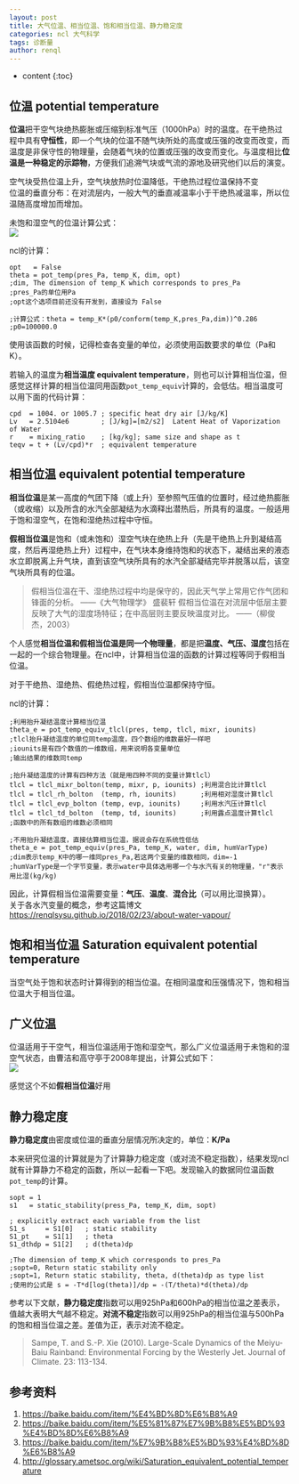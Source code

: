 ```yaml
---
layout: post
title: 大气位温、相当位温、饱和相当位温、静力稳定度
categories: ncl 大气科学
tags: 诊断量
author: renql
---
```


* content
{:toc}

## 位温 potential temperature ##
**位温**把干空气块绝热膨胀或压缩到标准气压（1000hPa）时的温度。在干绝热过程中具有**守恒性**，即一个气块的位温不随气块所处的高度或压强的改变而改变，而温度是非保守性的物理量，会随着气块的位置或压强的改变而变化。与温度相比**位温是一种稳定的示踪物**，方便我们追溯气块或气流的源地及研究他们以后的演变。

空气块受热位温上升，空气块放热时位温降低，干绝热过程位温保持不变  
位温的垂直分布：在对流层内，一般大气的垂直减温率小于干绝热减温率，所以位温随高度增加而增加。

未饱和湿空气的位温计算公式：  
![](https://bkimg.cdn.bcebos.com/formula/49e8570d7afca501a865e6831de84f0d.svg)

ncl的计算：
```
opt   = False
theta = pot_temp(pres_Pa, temp_K, dim, opt)
;dim, The dimension of temp_K which corresponds to pres_Pa
;pres_Pa的单位用Pa
;opt这个选项目前还没有开发到，直接设为 False

;计算公式：theta = temp_K*(p0/conform(temp_K,pres_Pa,dim))^0.286
;p0=100000.0
```
使用该函数的时候，记得检查各变量的单位，必须使用函数要求的单位（Pa和K）。

若输入的温度为**相当温度 equivalent temperature**，则也可以计算相当位温，但感觉这样计算的相当位温同用函数`pot_temp_equiv`计算的，会低估。相当温度可以用下面的代码计算：  
```
cpd  = 1004. or 1005.7 ; specific heat dry air [J/kg/K]
Lv   = 2.5104e6        ; [J/kg]=[m2/s2]  Latent Heat of Vaporization of Water
r    = mixing_ratio    ; [kg/kg]; same size and shape as t 
teqv = t + (Lv/cpd)*r  ; equivalent temperature 
```

## 相当位温 equivalent potential temperature ##
**相当位温**是某一高度的气团下降（或上升）至参照气压值的位置时，经过绝热膨胀（或收缩）以及所含的水汽全部凝结为水滴释出潜热后，所具有的温度。一般适用于饱和湿空气，在饱和湿绝热过程中守恒。

**假相当位温**是饱和（或未饱和）湿空气块在绝热上升（先是干绝热上升到凝结高度，然后再湿绝热上升）过程中，在气块本身维持饱和的状态下，凝结出来的液态水立即脱离上升气块，直到该空气块所具有的水汽全部凝结完毕并脱落以后，该空气块所具有的位温。 

> 假相当位温在干、湿绝热过程中均是保守的，因此天气学上常用它作气团和锋面的分析。 ——《大气物理学》 盛裴轩
> 假相当位温在对流层中低层主要反映了大气的湿度场特征；在中高层则主要反映温度对比。 ——（柳俊杰，2003）

个人感觉**相当位温和假相当位温是同一个物理量**，都是把**温度、气压、湿度**包括在一起的一个综合物理量。在ncl中，计算相当位温的函数的计算过程等同于假相当位温。

对于干绝热、湿绝热、假绝热过程，假相当位温都保持守恒。

ncl的计算：
```
;利用抬升凝结温度计算相当位温
theta_e = pot_temp_equiv_tlcl(pres, temp, tlcl, mixr, iounits)
;tlcl抬升凝结温度的单位同temp温度，四个数组的维数最好一样吧
;iounits是有四个数值的一维数组，用来说明各变量单位
;输出结果的维数同temp

;抬升凝结温度的计算有四种方法（就是用四种不同的变量计算tlcl）
tlcl = tlcl_mixr_bolton(temp, mixr, p, iounits) ;利用混合比计算tlcl
tlcl = tlcl_rh_bolton  (temp, rh, iounits)      ;利用相对湿度计算tlcl
tlcl = tlcl_evp_bolton (temp, evp, iounits)     ;利用水汽压计算tlcl
tlcl = tlcl_td_bolton  (temp, td, iounits)      ;利用露点温度计算tlcl
;函数中的所有数组的维数必须相同

;不用抬升凝结温度，直接估算相当位温，据说会存在系统性低估
theta_e = pot_temp_equiv(pres_Pa, temp_K, water, dim, humVarType)
;dim表示temp_K中的哪一维同pres_Pa,若这两个变量的维数相同，dim=-1
;humVarType是一个字节变量，表示water中具体选用哪一个与水汽有关的物理量，"r"表示用比湿(kg/kg)
```

因此，计算假相当位温需要变量：**气压**、**温度**、**混合比**（可以用比湿换算）。   
关于各水汽变量的概念，参考这篇博文 <a href="https://renqlsysu.github.io/2018/02/23/about-water-vapour/" target="_blank">https://renqlsysu.github.io/2018/02/23/about-water-vapour/</a>

## 饱和相当位温 Saturation equivalent potential temperature ##
当空气处于饱和状态时计算得到的相当位温。在相同温度和压强情况下，饱和相当位温大于相当位温。

## 广义位温 ##
位温适用于干空气，相当位温适用于饱和湿空气，那么广义位温适用于未饱和的湿空气状态，由曹洁和高守亭于2008年提出，计算公式如下：   
![](https://gss0.bdstatic.com/94o3dSag_xI4khGkpoWK1HF6hhy/baike/pic/item/cf1b9d16fdfaaf51a3dc8800885494eef01f7a55.jpg)

感觉这个不如**假相当位温**好用

## 静力稳定度 ##
**静力稳定度**由密度或位温的垂直分层情况所决定的，单位：**K/Pa**

本来研究位温的计算就是为了计算静力稳定度（或对流不稳定指数），结果发现ncl就有计算静力不稳定的函数，所以一起看一下吧。发现输入的数据同位温函数`pot_temp`的计算。
```
sopt = 1
s1   = static_stability(press_Pa, temp_K, dim, sopt)

; explicitly extract each variable from the list
S1_s     = S1[0]   ; static stability
S1_pt    = S1[1]   ; theta
S1_dthdp = S1[2]   ; d(theta)dp

;The dimension of temp_K which corresponds to pres_Pa
;sopt=0, Return static stability only
;sopt=1, Return static stability, theta, d(theta)dp as type list
;使用的公式是 s = -T*d[log(theta)]/dp = -(T/theta)*d(theta)/dp
```

参考以下文献，**静力稳定度**指数可以用925hPa和600hPa的相当位温之差表示，值越大表明大气越不稳定。**对流不稳定**指数可以用925hPa的相当位温与500hPa的饱和相当位温之差。差值为正，表示对流不稳定。  
> Sampe, T. and S.-P. Xie (2010). Large-Scale Dynamics of the Meiyu-Baiu Rainband: Environmental Forcing by the Westerly Jet. Journal of Climate. 23: 113-134.  

## 参考资料 ##
1. https://baike.baidu.com/item/%E4%BD%8D%E6%B8%A9  
2. https://baike.baidu.com/item/%E5%81%87%E7%9B%B8%E5%BD%93%E4%BD%8D%E6%B8%A9  
3. https://baike.baidu.com/item/%E7%9B%B8%E5%BD%93%E4%BD%8D%E6%B8%A9  
4. http://glossary.ametsoc.org/wiki/Saturation_equivalent_potential_temperature  
